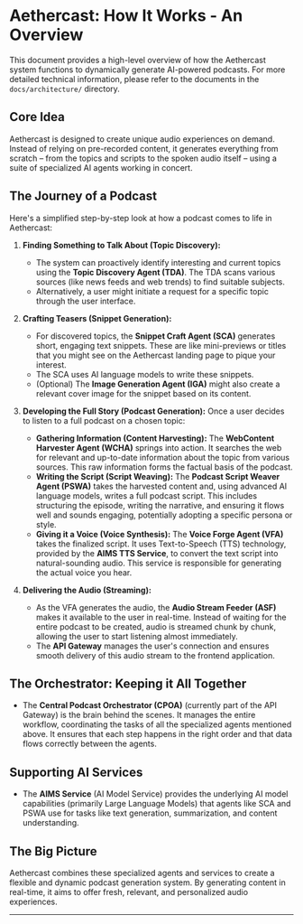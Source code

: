 # Aethercast: How It Works - An Overview

This document provides a high-level overview of how the Aethercast system functions to dynamically generate AI-powered podcasts. For more detailed technical information, please refer to the documents in the `docs/architecture/` directory.

## Core Idea

Aethercast is designed to create unique audio experiences on demand. Instead of relying on pre-recorded content, it generates everything from scratch – from the topics and scripts to the spoken audio itself – using a suite of specialized AI agents working in concert.

## The Journey of a Podcast

Here's a simplified step-by-step look at how a podcast comes to life in Aethercast:

1.  **Finding Something to Talk About (Topic Discovery):**
    *   The system can proactively identify interesting and current topics using the **Topic Discovery Agent (TDA)**. The TDA scans various sources (like news feeds and web trends) to find suitable subjects.
    *   Alternatively, a user might initiate a request for a specific topic through the user interface.

2.  **Crafting Teasers (Snippet Generation):**
    *   For discovered topics, the **Snippet Craft Agent (SCA)** generates short, engaging text snippets. These are like mini-previews or titles that you might see on the Aethercast landing page to pique your interest.
    *   The SCA uses AI language models to write these snippets.
    *   (Optional) The **Image Generation Agent (IGA)** might also create a relevant cover image for the snippet based on its content.

3.  **Developing the Full Story (Podcast Generation):**
    Once a user decides to listen to a full podcast on a chosen topic:
    *   **Gathering Information (Content Harvesting):** The **WebContent Harvester Agent (WCHA)** springs into action. It searches the web for relevant and up-to-date information about the topic from various sources. This raw information forms the factual basis of the podcast.
    *   **Writing the Script (Script Weaving):** The **Podcast Script Weaver Agent (PSWA)** takes the harvested content and, using advanced AI language models, writes a full podcast script. This includes structuring the episode, writing the narrative, and ensuring it flows well and sounds engaging, potentially adopting a specific persona or style.
    *   **Giving it a Voice (Voice Synthesis):** The **Voice Forge Agent (VFA)** takes the finalized script. It uses Text-to-Speech (TTS) technology, provided by the **AIMS TTS Service**, to convert the text script into natural-sounding audio. This service is responsible for generating the actual voice you hear.

4.  **Delivering the Audio (Streaming):**
    *   As the VFA generates the audio, the **Audio Stream Feeder (ASF)** makes it available to the user in real-time. Instead of waiting for the entire podcast to be created, audio is streamed chunk by chunk, allowing the user to start listening almost immediately.
    *   The **API Gateway** manages the user's connection and ensures smooth delivery of this audio stream to the frontend application.

## The Orchestrator: Keeping it All Together

*   The **Central Podcast Orchestrator (CPOA)** (currently part of the API Gateway) is the brain behind the scenes. It manages the entire workflow, coordinating the tasks of all the specialized agents mentioned above. It ensures that each step happens in the right order and that data flows correctly between the agents.

## Supporting AI Services

*   The **AIMS Service** (AI Model Service) provides the underlying AI model capabilities (primarily Large Language Models) that agents like SCA and PSWA use for tasks like text generation, summarization, and content understanding.

## The Big Picture

Aethercast combines these specialized agents and services to create a flexible and dynamic podcast generation system. By generating content in real-time, it aims to offer fresh, relevant, and personalized audio experiences.

---
